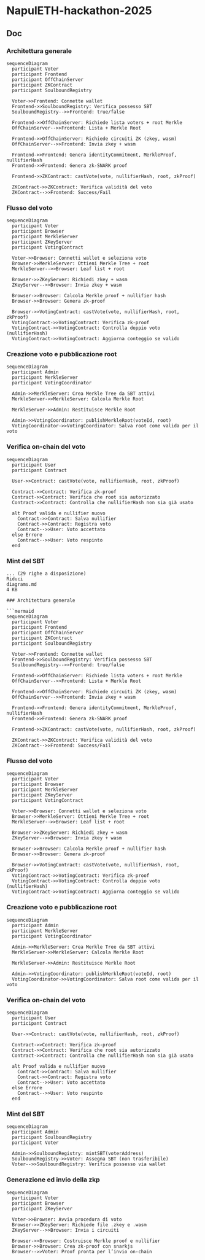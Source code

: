 # NapulETH-hackathon-2025

## Doc

### Architettura generale

```mermaid
sequenceDiagram
  participant Voter
  participant Frontend
  participant OffChainServer
  participant ZKContract
  participant SoulboundRegistry

  Voter->>Frontend: Connette wallet
  Frontend->>SoulboundRegistry: Verifica possesso SBT
  SoulboundRegistry-->>Frontend: true/false

  Frontend->>OffChainServer: Richiede lista voters + root Merkle
  OffChainServer-->>Frontend: Lista + Merkle Root

  Frontend->>OffChainServer: Richiede circuiti ZK (zkey, wasm)
  OffChainServer-->>Frontend: Invia zkey + wasm

  Frontend->>Frontend: Genera identityCommitment, MerkleProof, nullifierHash
  Frontend->>Frontend: Genera zk-SNARK proof

  Frontend->>ZKContract: castVote(vote, nullifierHash, root, zkProof)

  ZKContract->>ZKContract: Verifica validità del voto
  ZKContract-->>Frontend: Success/Fail
```

### Flusso del voto

```mermaid
sequenceDiagram
  participant Voter
  participant Browser
  participant MerkleServer
  participant ZKeyServer
  participant VotingContract

  Voter->>Browser: Connetti wallet e seleziona voto
  Browser->>MerkleServer: Ottieni Merkle Tree + root
  MerkleServer-->>Browser: Leaf list + root

  Browser->>ZKeyServer: Richiedi zkey + wasm
  ZKeyServer-->>Browser: Invia zkey + wasm

  Browser->>Browser: Calcola Merkle proof + nullifier hash
  Browser->>Browser: Genera zk-proof

  Browser->>VotingContract: castVote(vote, nullifierHash, root, zkProof)
  VotingContract->>VotingContract: Verifica zk-proof
  VotingContract->>VotingContract: Controlla doppio voto (nullifierHash)
  VotingContract->>VotingContract: Aggiorna conteggio se valido

```

### Creazione voto e pubblicazione root

```mermaid
sequenceDiagram
  participant Admin
  participant MerkleServer
  participant VotingCoordinator

  Admin->>MerkleServer: Crea Merkle Tree da SBT attivi
  MerkleServer->>MerkleServer: Calcola Merkle Root

  MerkleServer->>Admin: Restituisce Merkle Root

  Admin->>VotingCoordinator: publishMerkleRoot(voteId, root)
  VotingCoordinator->>VotingCoordinator: Salva root come valida per il voto

```

### Verifica on-chain del voto

```mermaid
sequenceDiagram
  participant User
  participant Contract

  User->>Contract: castVote(vote, nullifierHash, root, zkProof)

  Contract->>Contract: Verifica zk-proof
  Contract->>Contract: Verifica che root sia autorizzato
  Contract->>Contract: Controlla che nullifierHash non sia già usato

  alt Proof valida e nullifier nuovo
    Contract->>Contract: Salva nullifier
    Contract->>Contract: Registra voto
    Contract-->>User: Voto accettato
  else Errore
    Contract-->>User: Voto respinto
  end

```

### Mint del SBT

```mermaid
... (29 righe a disposizione)
Riduci
diagrams.md
4 KB
﻿
### Architettura generale

```mermaid
sequenceDiagram
  participant Voter
  participant Frontend
  participant OffChainServer
  participant ZKContract
  participant SoulboundRegistry

  Voter->>Frontend: Connette wallet
  Frontend->>SoulboundRegistry: Verifica possesso SBT
  SoulboundRegistry-->>Frontend: true/false

  Frontend->>OffChainServer: Richiede lista voters + root Merkle
  OffChainServer-->>Frontend: Lista + Merkle Root

  Frontend->>OffChainServer: Richiede circuiti ZK (zkey, wasm)
  OffChainServer-->>Frontend: Invia zkey + wasm

  Frontend->>Frontend: Genera identityCommitment, MerkleProof, nullifierHash
  Frontend->>Frontend: Genera zk-SNARK proof

  Frontend->>ZKContract: castVote(vote, nullifierHash, root, zkProof)

  ZKContract->>ZKContract: Verifica validità del voto
  ZKContract-->>Frontend: Success/Fail
```

### Flusso del voto

```mermaid
sequenceDiagram
  participant Voter
  participant Browser
  participant MerkleServer
  participant ZKeyServer
  participant VotingContract

  Voter->>Browser: Connetti wallet e seleziona voto
  Browser->>MerkleServer: Ottieni Merkle Tree + root
  MerkleServer-->>Browser: Leaf list + root

  Browser->>ZKeyServer: Richiedi zkey + wasm
  ZKeyServer-->>Browser: Invia zkey + wasm

  Browser->>Browser: Calcola Merkle proof + nullifier hash
  Browser->>Browser: Genera zk-proof

  Browser->>VotingContract: castVote(vote, nullifierHash, root, zkProof)
  VotingContract->>VotingContract: Verifica zk-proof
  VotingContract->>VotingContract: Controlla doppio voto (nullifierHash)
  VotingContract->>VotingContract: Aggiorna conteggio se valido

```

### Creazione voto e pubblicazione root

```mermaid
sequenceDiagram
  participant Admin
  participant MerkleServer
  participant VotingCoordinator

  Admin->>MerkleServer: Crea Merkle Tree da SBT attivi
  MerkleServer->>MerkleServer: Calcola Merkle Root

  MerkleServer->>Admin: Restituisce Merkle Root

  Admin->>VotingCoordinator: publishMerkleRoot(voteId, root)
  VotingCoordinator->>VotingCoordinator: Salva root come valida per il voto

```

### Verifica on-chain del voto

```mermaid
sequenceDiagram
  participant User
  participant Contract

  User->>Contract: castVote(vote, nullifierHash, root, zkProof)

  Contract->>Contract: Verifica zk-proof
  Contract->>Contract: Verifica che root sia autorizzato
  Contract->>Contract: Controlla che nullifierHash non sia già usato

  alt Proof valida e nullifier nuovo
    Contract->>Contract: Salva nullifier
    Contract->>Contract: Registra voto
    Contract-->>User: Voto accettato
  else Errore
    Contract-->>User: Voto respinto
  end

```

### Mint del SBT

```mermaid
sequenceDiagram
  participant Admin
  participant SoulboundRegistry
  participant Voter

  Admin->>SoulboundRegistry: mintSBT(voterAddress)
  SoulboundRegistry->>Voter: Assegna SBT (non trasferibile)
  Voter-->>SoulboundRegistry: Verifica possesso via wallet

```

### Generazione ed invio della zkp

```mermaid
sequenceDiagram
  participant Voter
  participant Browser
  participant ZKeyServer

  Voter->>Browser: Avvia procedura di voto
  Browser->>ZKeyServer: Richiede file .zkey e .wasm
  ZKeyServer-->>Browser: Invia i circuiti

  Browser->>Browser: Costruisce Merkle proof e nullifier
  Browser->>Browser: Crea zk-proof con snarkjs
  Browser-->>Voter: Proof pronta per l’invio on-chain

```
